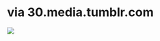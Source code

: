 <!--
id: 1128693341
link: http://tumblr.atmos.org/post/1128693341/via-30-media-tumblr-com
slug: via-30-media-tumblr-com
date: Wed Sep 15 2010 16:07:30 GMT-0700 (PDT)
publish: 2010-09-015
tags: 
title: via 30.media.tumblr.com
-->


via 30.media.tumblr.com
=======================

![](http://24.media.tumblr.com/tumblr_l8t9kjEXiL1qz4sngo1_400.gif)

